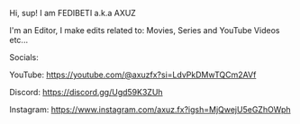 Hi, sup! I am FEDIBETI a.k.a AXUZ
     
I'm an Editor, I make edits related to: Movies, Series and YouTube Videos etc...

Socials:

YouTube:
https://youtube.com/@axuzfx?si=LdvPkDMwTQCm2AVf

Discord:
https://discord.gg/Ugd59K3ZUh

Instagram:
https://www.instagram.com/axuz.fx?igsh=MjQwejU5eGZhOWph
